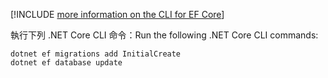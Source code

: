 [!INCLUDE [more information on the CLI for EF Core](~/includes/ef-cli.md)]

<span data-ttu-id="63285-101">執行下列 .NET Core CLI 命令：</span><span class="sxs-lookup"><span data-stu-id="63285-101">Run the following .NET Core CLI commands:</span></span>

```dotnetcli
dotnet ef migrations add InitialCreate
dotnet ef database update
```
